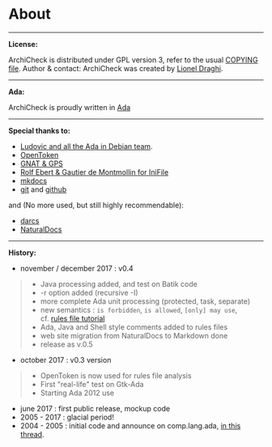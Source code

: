 About 
=====


<script type='text/javascript' src='https://www.openhub.net/p/ArchiCheck/widgets/project_factoids_stats?format=js'></script>


---
**License:**

  ArchiCheck is distributed under GPL version 3, refer to the usual [COPYING file](copying.md).
Author & contact:
  ArchiCheck was created by [Lionel Draghi](mailto:lionel.draghi@free.fr).

---
**Ada:**

  ArchiCheck is proudly written in [Ada](http://getadanow.com/)

---
**Special thanks to:**

- [Ludovic and all the Ada in Debian team](https://people.debian.org/~lbrenta/debian-ada-policy.html#Introduction). 
- [OpenToken](http://stephe-leake.org/ada/opentoken.html)
- [GNAT & GPS](http://libre.adacore.com/tools/gps/)
- [Rolf Ebert & Gautier de Montmollin for IniFile](https://sourceforge.net/projects/ini-files/)
- [mkdocs](http://www.mkdocs.org/)
- [git](https://git-scm.com/) and [github](https://github.com/)

and (No more used, but still highly recommendable):

- [darcs](http://darcs.net/) 
- [NaturalDocs](http://www.naturaldocs.org/) 

---
**History:**

- november / december 2017 : v0.4
>  - Java processing added, and test on Batik code
>  - -r option added (recursive -I) 
>  - more complete Ada unit processing (protected, task, separate)
>  - new semantics : `is forbidden`, `is allowed`, `[only] may use`,  
>    cf. [rules file tutorial](rules.md)
>  - Ada, Java and Shell style comments added to rules files
>  - web site migration from NaturalDocs to Markdown done
>  - release as v.0.5  
- october 2017  : v0.3 version
>  - OpenToken is now used for rules file analysis
>  - First "real-life" test on Gtk-Ada
>  - Starting Ada 2012 use
- june 2017     : first public release, mockup code 
- 2005 - 2017   : glacial period!
- 2004 - 2005   : initial code and announce on comp.lang.ada, [in this thread](http://groups.google.com/group/comp.lang.ada/browse_thread/thread/4a195a443fce793e/41bb2cb527464bab?q=comp.lang.ada+example+of+layered+software#41bb2cb527464bab).




